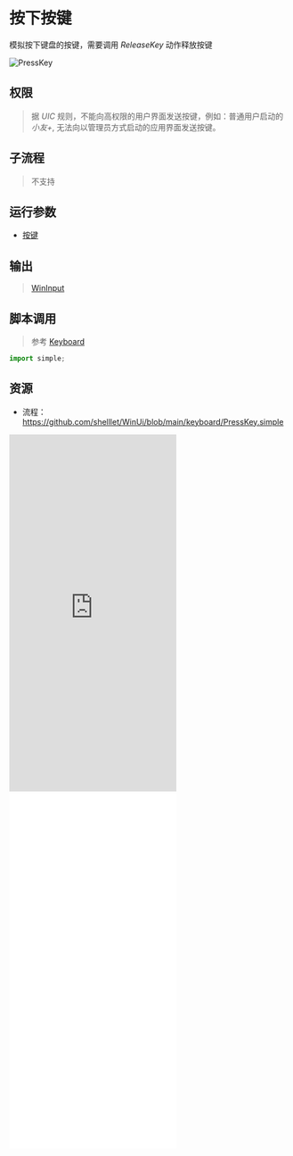 # 按下按键 
模拟按下键盘的按键，需要调用 *ReleaseKey* 动作释放按键

![PressKey](./images/01.png ':size=90%')

## 权限
> 据 *UIC* 规则，不能向高权限的用户界面发送按键，例如：普通用户启动的 *小友+*, 无法向以管理员方式启动的应用界面发送按键。

## 子流程
> 不支持


## 运行参数

* [按键](./types/KeySequence.md)


## 输出

> [WinInput](./types/WinInput.md)
    


## 脚本调用
> 参考 [Keyboard](./types/Keyboard.md)

```python
import simple;

```

## 资源

* 流程：https://github.com/shelllet/WinUi/blob/main/keyboard/PressKey.simple

<iframe type="text/html" height="640px" src="https://www.youtube.com/embed/aUhPME2G7HA" frameborder="0"></iframe>

<iframe src="//player.bilibili.com/player.html?bvid=BV19N411q74p&page=1&autoplay=0" height='640px' scrolling="no" frameborder="no" framespacing="0" allowfullscreen="true"></iframe>
